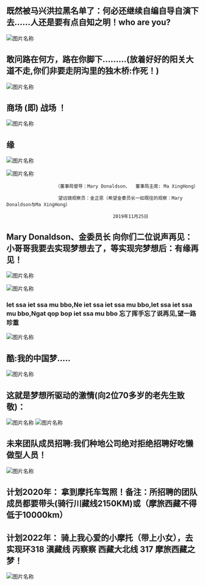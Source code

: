 ##  既然被马兴洪拉黑名单了：何必还继续自编自导自演下去......人还是要有点自知之明！who are you?
![图片名称](https://raw.githubusercontent.com/maxinghong/maxinghong.github.io/master/Road.jpg)

##  敢问路在何方，路在你脚下………(放着好好的阳关大道不走,你们非要走阴沟里的独木桥:作死！)

![图片名称](https://imgditan2012.cang.com/201205/02/2012050221300091217327.jpg)

##  商场 (即) 战场 ！ 

![图片名称](https://raw.githubusercontent.com/maxinghong/maxinghong.github.io/master/investor.jpg)

##  缘

![图片名称](https://raw.githubusercontent.com/maxinghong/maxinghong.github.io/master/Land.jpg)

![图片名称](https://raw.githubusercontent.com/maxinghong/maxinghong.github.io/master/Investment.jpg)



                      （董事局督导：Mary Donaldson、  董事局主席: Ma XingHong）
                      
                       望远镜观察员：金正恩（希望金委员长一如既往的观察：Mary Donaldson与Ma XingHong）
                       
                                           2019年11月25日
                                           
##  Mary Donaldson、金委员长 向你们二位说声再见：小哥哥我要去实现梦想去了，等实现完梦想后：有缘再见！

![图片名称](https://raw.githubusercontent.com/maxinghong/maxinghong.github.io/master/bye.jpg)

![图片名称](https://raw.githubusercontent.com/maxinghong/maxinghong.github.io/master/goodbye.jpg)  

###  Iet ssa iet ssa mu bbo,Ne iet ssa iet ssa mu bbo,Iet ssa iet ssa mu bbo,Ngat qop bop iet ssa mu bbo 忘了挥手忘了说再见,望一路珍重

![图片名称](https://raw.githubusercontent.com/maxinghong/maxinghong.github.io/master/MaryDonaldson.jpg)


 
##  酷:我的中国梦.....

![图片名称](https://raw.githubusercontent.com/maxinghong/maxinghong.github.io/master/Three_rounds.jpg)

## 这就是梦想所驱动的激情(向2位70多岁的老先生致敬)：

![图片名称](https://5b0988e595225.cdn.sohucs.com/images/20170906/b13118e100f346ce9bdade5ad8570c22.jpeg)
![图片名称](http://img.newmotor.com.cn/UploadFiles/2014-02/laoge/W020131016381299685842.jpg)

##  未来团队成员招聘:我们种地公司绝对拒绝招聘好吃懒做型人员！

![图片名称](https://raw.githubusercontent.com/maxinghong/maxinghong.github.io/master/index.jpg)

## 计划2020年： 拿到摩托车驾照！备注：所招聘的团队成员都要带头(骑行川藏线2150KM)或（摩旅西藏不得低于10000km）

## 计划2022年： 骑上我心爱的小摩托（带上小女），去实现环318 滇藏线 丙察察 西藏大北线 317 摩旅西藏之梦！  
![图片名称](https://raw.githubusercontent.com/maxinghong/maxinghong.github.io/master/xz.jpg)

